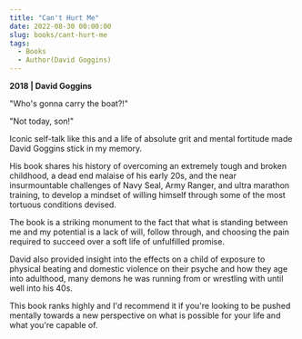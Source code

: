 ```yaml
---
title: "Can't Hurt Me"
date: 2022-08-30 00:00:00
slug: books/cant-hurt-me
tags:
  - Books
  - Author(David Goggins)
---
```


**2018 | David Goggins**

"Who's gonna carry the boat?!"

"Not today, son!"

Iconic self-talk like this and a life of absolute grit and mental fortitude made David Goggins stick in my memory.

His book shares his history of overcoming an extremely tough and broken childhood, a dead end malaise of his early 20s, and the near insurmountable challenges of Navy Seal, Army Ranger, and ultra marathon training, to develop a mindset of willing himself through some of the most tortuous conditions devised.

The book is a striking monument to the fact that what is standing between me and my potential is a lack of will, follow through, and choosing the pain required to succeed over a soft life of unfulfilled promise.

David also provided insight into the effects on a child of exposure to physical beating and domestic violence on their psyche and how they age into adulthood, many demons he was running from or wrestling with until well into his 40s.

This book ranks highly and I'd recommend it if you're looking to be pushed mentally towards a new perspective on what is possible for your life and what you're capable of.

